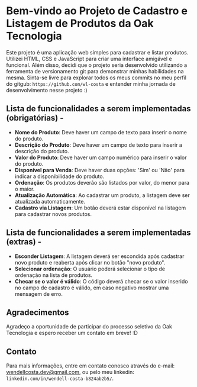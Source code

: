 # Bem-vindo ao Projeto de Cadastro e Listagem de Produtos da Oak Tecnologia

Este projeto é uma aplicação web simples para cadastrar e listar produtos. Utilizei HTML, CSS e JavaScript para criar uma interface amigável e funcional. Além disso, decidi que o projeto seria desenvolvido utilizando a ferramenta de versionamento git para demonstrar minhas habilidades na mesma. Sinta-se livre para explorar todos os meus commits no meu perfil do gitgub: `https://github.com/wl-costa` e entender minha jornada de desenvolvimento nesse projeto :)

## Lista de funcionalidades a serem implementadas (obrigatórias) -

- **Nome do Produto**: Deve haver um campo de texto para inserir o nome do produto.
- **Descrição do Produto**: Deve haver um campo de texto para inserir a descrição do produto.
- **Valor do Produto**: Deve haver um campo numérico para inserir o valor do produto.
- **Disponível para Venda**: Deve haver duas opções: 'Sim' ou 'Não' para indicar a disponibilidade do produto.
- **Ordenação**: Os produtos deverão são listados por valor, do menor para o maior.
- **Atualização Automática**: Ao cadastrar um produto, a listagem deve ser atualizada automaticamente.
- **Cadastro via Listagem**: Um botão deverá estar disponível na listagem para cadastrar novos produtos.

## Lista de funcionalidades a serem implementadas (extras) -

- **Esconder Listagem**: A listagem deverá ser escondida após cadastrar novo produto e reaberta após clicar no botão "novo produto".
- **Selecionar ordenação**: O usuário poderá selecionar o tipo de ordenação na lista de produtos.
- **Checar se o valor é válido**: O código deverá checar se o valor inserido no campo de cadastro é válido, em caso negativo mostrar uma mensagem de erro.

## Agradecimentos

Agradeço a oportunidade de participar do processo seletivo da Oak Tecnologia e espero receber um contato em breve! :D


## Contato

Para mais informações, entre em contato conosco através do e-mail: wendellcosta.dev@gmail.com, ou pelo meu linkedin: `linkedin.com/in/wendell-costa-b824ab2b5/`.
